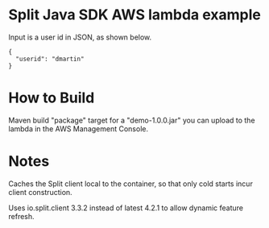# Split Java SDK AWS lambda example

Input is a user id in JSON, as shown below.

```
{
  "userid": "dmartin"
}
```

# How to Build

Maven build "package" target for a "demo-1.0.0.jar" you can upload to the lambda in the AWS Management Console.

# Notes

Caches the Split client local to the container, so that only cold starts incur client construction.

Uses io.split.client 3.3.2 instead of latest 4.2.1 to allow dynamic feature refresh.




